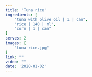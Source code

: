 ```yaml
---
title: 'Tuna rice'
ingredients: [
    "tuna with olive oil | 1 | can",
    "rice | 140 | ml",
    "corn | 1 | can"
]
serves: 2
images: [
    "tuna-rice.jpg"
]
link: ""
video: ""
date: '2020-01-02'
---
```



